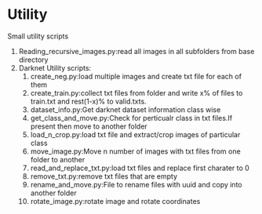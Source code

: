 # Utility
Small utility scripts
1. Reading_recursive_images.py:read all images in all subfolders from base directory
2. Darknet Utility scripts:
   1. create_neg.py:load multiple images and create txt file for each of them
   2. create_train.py:collect txt files from folder and write x% of files to train.txt
      and rest(1-x)% to valid.txts.
   3. dataset_info.py:Get darknet dataset information class wise
   4. get_class_and_move.py:Check for perticualr class in txt files.If present then move to another folder
   5. load_n_crop.py:load txt file and extract/crop images of particular class
   6. move_image.py:Move n number of images with txt files from one folder to another
   7. read_and_replace_txt.py:load txt files and replace first charater to 0
   8. remove_txt.py:remove txt files that are empty
   9. rename_and_move.py:File to rename files with uuid and copy into another folder
   10. rotate_image.py:rotate image and rotate coordinates
  
